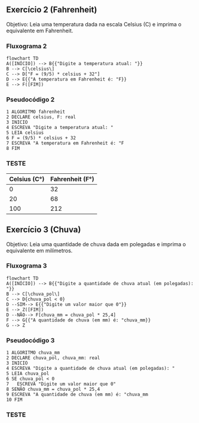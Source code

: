 ## Exercício 2 (Fahrenheit)
Objetivo: Leia uma temperatura dada na escala Celsius (C) e imprima o equivalente em Fahrenheit.
### Fluxograma 2
```mermaid
flowchart TD
A([INÍCIO]) --> B{{"Digite a temperatura atual: "}}
B --> C[\celsius\]
C --> D["F = (9/5) * celsius + 32"]
D --> E{{"A temperatura em Fahrenheit é: "F}}
E --> F([FIM])
```
### Pseudocódigo 2
```
1 ALGORITMO fahrenheit
2 DECLARE celsius, F: real
3 INICIO
4 ESCREVA "Digite a temperatura atual: "
5 LEIA celsius
6 F = (9/5) * celsius + 32
7 ESCREVA "A temperatura em Fahrenheit é: "F
8 FIM
```
### TESTE
|Celsius (C°)|Fahrenheit (F°)|
|-|-|
|0|32|
|20|68|
|100|212|

## Exercício 3 (Chuva)
Objetivo: Leia uma quantidade de chuva dada em polegadas e imprima o equivalente em milímetros.
### Fluxograma 3
```mermaid
flowchart TD
A([INÍCIO]) --> B{{"Digite a quantidade de chuva atual (em polegadas): "}}
B --> C[\chuva_pol\]
C --> D{chuva_pol < 0}
D --SIM--> E{{"Digite um valor maior que 0"}}
E --> Z([FIM])
D --NÃO--> F[chuva_mm = chuva_pol * 25,4]
F --> G{{"A quantidade de chuva (em mm) é: "chuva_mm}}
G --> Z
```
### Pseudocódigo 3
```
1 ALGORITMO chuva_mm
2 DECLARE chuva_pol, chuva_mm: real
3 INICIO
4 ESCREVA "Digite a quantidade de chuva atual (em polegadas): "
5 LEIA chuva_pol
6 SE chuva_pol < 0
7 	ESCREVA "Digite um valor maior que 0"
8 SENÃO chuva_mm = chuva_pol * 25,4
9 ESCREVA "A quantidade de chuva (em mm) é: "chuva_mm
10 FIM
```
### TESTE




